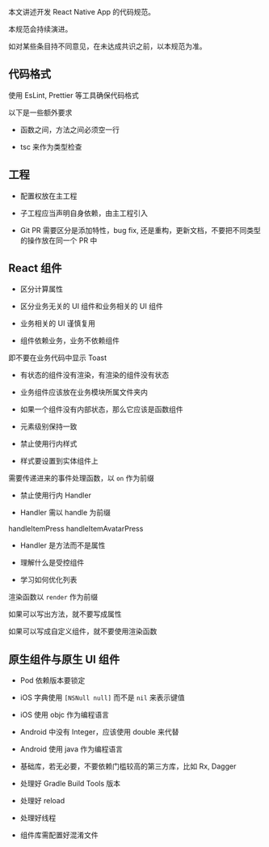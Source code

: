 本文讲述开发 React Native App 的代码规范。

本规范会持续演进。

如对某些条目持不同意见，在未达成共识之前，以本规范为准。

## 代码格式

使用 EsLint, Prettier 等工具确保代码格式

以下是一些额外要求

- 函数之间，方法之间必须空一行

- tsc 来作为类型检查

## 工程

- 配置权放在主工程

- 子工程应当声明自身依赖，由主工程引入

- Git PR 需要区分是添加特性，bug fix, 还是重构，更新文档，不要把不同类型的操作放在同一个 PR 中

## React 组件

- 区分计算属性

- 区分业务无关的 UI 组件和业务相关的 UI 组件

- 业务相关的 UI 谨慎复用

- 组件依赖业务，业务不依赖组件

即不要在业务代码中显示 Toast

- 有状态的组件没有渲染，有渲染的组件没有状态

- 业务组件应该放在业务模块所属文件夹内

- 如果一个组件没有内部状态，那么它应该是函数组件

- 元素级别保持一致

- 禁止使用行内样式

- 样式要设置到实体组件上

需要传递进来的事件处理函数，以 `on` 作为前缀

- 禁止使用行内 Handler

- Handler 需以 handle 为前缀

handleItemPress
handleItemAvatarPress

- Handler 是方法而不是属性

- 理解什么是受控组件

- 学习如何优化列表

渲染函数以 `render` 作为前缀

如果可以写出方法，就不要写成属性

如果可以写成自定义组件，就不要使用渲染函数

## 原生组件与原生 UI 组件

- Pod 依赖版本要锁定

- iOS 字典使用 `[NSNull null]` 而不是 `nil` 来表示键值

- iOS 使用 objc 作为编程语言

- Android 中没有 Integer，应该使用 double 来代替

- Android 使用 java 作为编程语言

- 基础库，若无必要，不要依赖门槛较高的第三方库，比如 Rx, Dagger

* 处理好 Gradle Build Tools 版本

* 处理好 reload

* 处理好线程

- 组件库需配置好混淆文件
